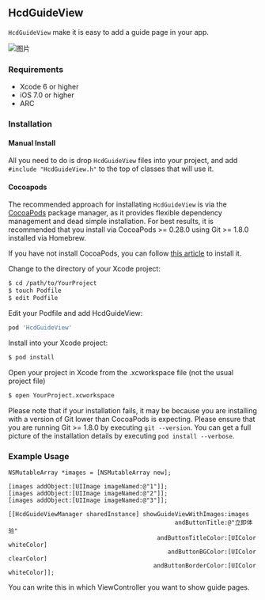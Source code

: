 HcdGuideView
------

`HcdGuideView` make it is easy to add a guide page in your app.

![图片](https://raw.githubusercontent.com/Jvaeyhcd/HcdGuideView/master/screen.gif)

### Requirements
* Xcode 6 or higher
* iOS 7.0 or higher
* ARC

### Installation
#### Manual Install

All you need to do is drop `HcdGuideView` files into your project, and add `#include "HcdGuideView.h"` to the top of classes that will use it.

#### Cocoapods
The recommended approach for installating `HcdGuideView` is via the [CocoaPods](https://cocoapods.org/) package manager, as it provides flexible dependency management and dead simple installation. For best results, it is recommended that you install via CocoaPods >= 0.28.0 using Git >= 1.8.0 installed via Homebrew.

If you have not install CocoaPods, you can follow [this article](http://www.jvaeyhcd.cc/2016/02/20/CocoaPods%E5%AE%89%E8%A3%85%E5%92%8C%E4%BD%BF%E7%94%A8%E6%95%99%E7%A8%8B/) to install it.

Change to the directory of your Xcode project:
``` bash
$ cd /path/to/YourProject
$ touch Podfile
$ edit Podfile
```

Edit your Podfile and add HcdGuideView:
``` bash
pod 'HcdGuideView'
```
Install into your Xcode project:
``` bash
$ pod install
```
Open your project in Xcode from the .xcworkspace file (not the usual project file)
``` bash
$ open YourProject.xcworkspace
```
Please note that if your installation fails, it may be because you are installing with a version of Git lower than CocoaPods is expecting. Please ensure that you are running Git >= 1.8.0 by executing `git --version`. You can get a full picture of the installation details by executing `pod install --verbose`.

### Example Usage

``` objc
NSMutableArray *images = [NSMutableArray new];

[images addObject:[UIImage imageNamed:@"1"]];
[images addObject:[UIImage imageNamed:@"2"]];
[images addObject:[UIImage imageNamed:@"3"]];

[[HcdGuideViewManager sharedInstance] showGuideViewWithImages:images
                                               andButtonTitle:@"立即体验"
                                          andButtonTitleColor:[UIColor whiteColor]
                                             andButtonBGColor:[UIColor clearColor]
                                         andButtonBorderColor:[UIColor whiteColor]];
```
You can write this in which ViewController you want to show guide pages.
